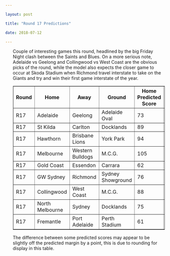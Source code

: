 ```yaml
---

layout: post

title: "Round 17 Predictions"

date: 2018-07-12

---
```

<ul class="post">

<div class="blurb">

<p>Couple of interesting games this round, headlined by the big Friday Night clash between the Saints and Blues. On a more serious note, Adelaide vs Geelong and Collingwood vs West Coast are the obvious picks of the round, while the model also expects the closer game to occur at Skoda Stadium when Richmond travel interstate to take on the Giants and try and win their first game interstate of the year.</p>


<table border="1" class="dataframe">   <thead>     <tr style="text-align: center;">       <th>Round</th>       <th>Home</th>       <th>Away</th>       <th>Ground</th>       <th>Home Predicted Score</th>       <th>Away Predicted Score</th>       <th>Predicted Margin</th>     </tr>   </thead>   <tbody>     <tr>       <td>R17</td>       <td>Adelaide</td>       <td>Geelong</td>       <td>Adelaide Oval</td>       <td>73</td>       <td>83</td>       <td>-10</td>     </tr>     <tr>       <td>R17</td>       <td>St Kilda</td>       <td>Carlton</td>       <td>Docklands</td>       <td>89</td>       <td>72</td>       <td>17</td>     </tr>     <tr>       <td>R17</td>       <td>Hawthorn</td>       <td>Brisbane Lions</td>       <td>York Park</td>       <td>94</td>       <td>74</td>       <td>20</td>     </tr>     <tr>       <td>R17</td>       <td>Melbourne</td>       <td>Western Bulldogs</td>       <td>M.C.G.</td>       <td>105</td>       <td>80</td>       <td>24</td>     </tr>     <tr>       <td>R17</td>       <td>Gold Coast</td>       <td>Essendon</td>       <td>Carrara</td>       <td>62</td>       <td>95</td>       <td>-33</td>     </tr>     <tr>       <td>R17</td>       <td>GW Sydney</td>       <td>Richmond</td>       <td>Sydney Showground</td>       <td>76</td>       <td>85</td>       <td>-9</td>     </tr>     <tr>       <td>R17</td>       <td>Collingwood</td>       <td>West Coast</td>       <td>M.C.G.</td>       <td>88</td>       <td>73</td>       <td>15</td>     </tr>     <tr>       <td>R17</td>       <td>North Melbourne</td>       <td>Sydney</td>       <td>Docklands</td>       <td>75</td>       <td>94</td>       <td>-18</td>     </tr>     <tr>       <td>R17</td>       <td>Fremantle</td>       <td>Port Adelaide</td>       <td>Perth Stadium</td>       <td>61</td>       <td>90</td>       <td>-29</td>     </tr>   </tbody> </table>

<p>The difference between some predicted scores may appear to be slightly off the predicted margin by a point, this is due to rounding for display in this table.</p>

</div><!-- /.blurb -->	

</ul>
